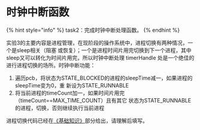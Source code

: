 # 时钟中断函数

{% hint style="info" %}
task2：完成时钟中断处理函数。
{% endhint %}

实验3的主要内容是进程管理，在现阶段的操作系统中，进程切换有两种情况，一个是sleep相关（阻塞 或恢复）；一个是进程时间片用完切换到下一个进程，其中sleep又可以转化为时间片用完，所以时钟中断处理 timerHandle 处是一个绝佳的进行进程切换的场所。时钟中断功能：

1. 遍历pcb，将状态为STATE\_BLOCKED的进程的sleepTime减一，如果进程的sleepTime变为0，重 新设为STATE\_RUNNABLE
2. 将当前进程的timeCount加一，如果时间片用完（timeCount==MAX\_TIME\_COUNT）且有其它 状态为STATE\_RUNNABLE的进程，切换，否则继续执行当前进程

进程切换代码已经在[《基础知识》](../ji-chu-zhi-shi/jin-cheng/jin-cheng-qie-huan-he-dui-zhan-qie-huan.md)部分给出，请理解后填写。
